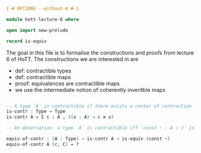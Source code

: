 ```agda
{-# OPTIONS --without-K #-}

module hott-lecture-6 where

open import new-prelude

record is-equiv 

```

The goal in this file is to formalise the constructions and proofs from lecture 6 of HoTT. The constructions we are interested in are

- def: contractible types
- def: contractible maps
- proof: equivalences are contractible maps
-   we use the intermediate notion of coherently inveritble maps

```agda

-- A type `A` is contractible if there exists a center of contraction `c : A` for which every inhabitant of A is equal to. The contraction is the `(x : A) → c ≡ x`, which we can also describe as the homotopy const c ∼ id.
is-contr : Type → Type
is-contr A = Σ c ꞉ A , ((x : A) → c ≡ x)

-- An observation: a type `A` is contractible iff `const ⋆ : A → 𝟙` is an equivalence.

equiv-of-contr : (A : Type) → is-contr A → is-equiv (const ⋆)
equiv-of-contr A (c, C) = ?

```
